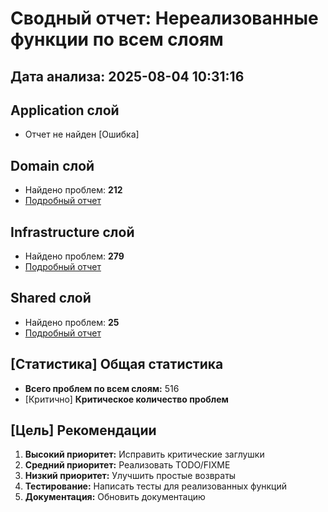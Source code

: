 # Сводный отчет: Нереализованные функции по всем слоям
## Дата анализа: 2025-08-04 10:31:16

## Application слой
- Отчет не найден [Ошибка]

## Domain слой
- Найдено проблем: **212**
- [Подробный отчет](domain_issues_report.md)

## Infrastructure слой
- Найдено проблем: **279**
- [Подробный отчет](infrastructure_issues_report.md)

## Shared слой
- Найдено проблем: **25**
- [Подробный отчет](shared_issues_report.md)

## [Статистика] Общая статистика
- **Всего проблем по всем слоям:** 516
- [Критично] **Критическое количество проблем**

## [Цель] Рекомендации
1. **Высокий приоритет:** Исправить критические заглушки
2. **Средний приоритет:** Реализовать TODO/FIXME
3. **Низкий приоритет:** Улучшить простые возвраты
4. **Тестирование:** Написать тесты для реализованных функций
5. **Документация:** Обновить документацию